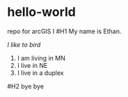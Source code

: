 # hello-world
repo for arcGIS I
#H1 My name is Ethan.

*I like to bird*
1. I am living in MN
2. I live in NE
3. I live in a duplex

#H2 bye bye
